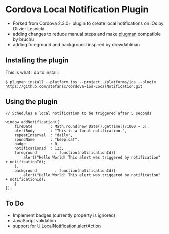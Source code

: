 Cordova Local Notification Plugin
=================================

- Forked from Cordova 2.3.0+ plugin to create local notifications on iOs by Olivier Lesnicki
- adding changes to reduce manual steps and make [plugman](https://github.com/apache/cordova-plugman) compatible by bruchu
- adding foreground and background inspired by drewdahlman

Installing the plugin
---------------------

This is what I do to install:

    $ plugman install --platform ios --project ./platforms/ios --plugin https://github.com/stefansc/cordova-ios-LocalNotification.git

Using the plugin
----------------

	// Schedules a local notification to be triggered after 5 seconds

    window.addNotification({
		fireDate        : Math.round(new Date().getTime()/1000 + 5),
		alertBody       : "This is a local notification.",
		repeatInterval  : "daily",
		soundName       : "beep.caf",
		badge           : 0,
		notificationId  : 123,
		foreground        : function(notificationId){ 
			alert("Hello World! This alert was triggered by notification" + notificationId); 
		}, 
		background        : function(notificationId){ 
			alert("Hello World! This alert was triggered by notification" + notificationId); 
		}  		
	});


To Do
-----
- Implement badges (currently property is ignored)
- JavaScript validation
- support for UILocalNotification.alertAction
